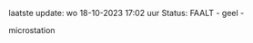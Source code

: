 laatste update: 
wo 18-10-2023 17:02   uur 
Status: FAALT - geel - 
<div class="service Y">microstation</div>